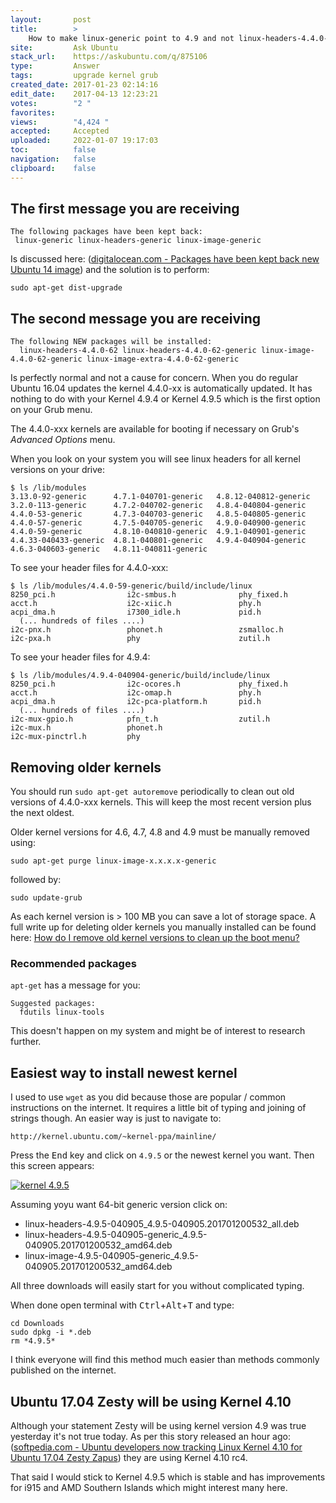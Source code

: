 ```yaml
---
layout:       post
title:        >
    How to make linux-generic point to 4.9 and not linux-headers-4.4.0-62 after kernel upgrade from 4.4 to 4.9?
site:         Ask Ubuntu
stack_url:    https://askubuntu.com/q/875106
type:         Answer
tags:         upgrade kernel grub
created_date: 2017-01-23 02:14:16
edit_date:    2017-04-13 12:23:21
votes:        "2 "
favorites:    
views:        "4,424 "
accepted:     Accepted
uploaded:     2022-01-07 19:17:03
toc:          false
navigation:   false
clipboard:    false
---
```


## The first message you are receiving

``` 
The following packages have been kept back:
 linux-generic linux-headers-generic linux-image-generic

```

Is discussed here: ([digitalocean.com - Packages have been kept back new Ubuntu 14 image][1]) and the solution is to perform:

``` 
sudo apt-get dist-upgrade

```

## The second message you are receiving

``` 
The following NEW packages will be installed:
  linux-headers-4.4.0-62 linux-headers-4.4.0-62-generic linux-image-4.4.0-62-generic linux-image-extra-4.4.0-62-generic

```

Is perfectly normal and not a cause for concern. When you do regular Ubuntu 16.04 updates the kernel 4.4.0-xx is automatically updated. It has nothing to do with your Kernel 4.9.4 or Kernel 4.9.5 which is the first option on your Grub menu.

The 4.4.0-xxx kernels are available for booting if necessary on Grub's *Advanced Options* menu.

When you look on your system you will see linux headers for all kernel versions on your drive:

``` 
$ ls /lib/modules
3.13.0-92-generic      4.7.1-040701-generic   4.8.12-040812-generic
3.2.0-113-generic      4.7.2-040702-generic   4.8.4-040804-generic
4.4.0-53-generic       4.7.3-040703-generic   4.8.5-040805-generic
4.4.0-57-generic       4.7.5-040705-generic   4.9.0-040900-generic
4.4.0-59-generic       4.8.10-040810-generic  4.9.1-040901-generic
4.4.33-040433-generic  4.8.1-040801-generic   4.9.4-040904-generic
4.6.3-040603-generic   4.8.11-040811-generic

```

To see your header files for 4.4.0-xxx:

``` 
$ ls /lib/modules/4.4.0-59-generic/build/include/linux
8250_pci.h                i2c-smbus.h              phy_fixed.h
acct.h                    i2c-xiic.h               phy.h
acpi_dma.h                i7300_idle.h             pid.h
  (... hundreds of files ....)
i2c-pnx.h                 phonet.h                 zsmalloc.h
i2c-pxa.h                 phy                      zutil.h

```

To see your header files for 4.9.4:

``` 
$ ls /lib/modules/4.9.4-040904-generic/build/include/linux
8250_pci.h                i2c-ocores.h             phy_fixed.h
acct.h                    i2c-omap.h               phy.h
acpi_dma.h                i2c-pca-platform.h       pid.h
  (... hundreds of files ....)
i2c-mux-gpio.h            pfn_t.h                  zutil.h
i2c-mux.h                 phonet.h
i2c-mux-pinctrl.h         phy

```

## Removing older kernels

You should run `sudo apt-get autoremove` periodically to clean out old versions of 4.4.0-xxx kernels. This will keep the most recent version plus the next oldest.

Older kernel versions for 4.6, 4.7, 4.8 and 4.9 must be manually removed using:

``` 
sudo apt-get purge linux-image-x.x.x.x-generic

```

followed by:

``` 
sudo update-grub

```

As each kernel version is > 100 MB you can save a lot of storage space. A full write up for deleting older kernels you manually installed can be found here: [How do I remove old kernel versions to clean up the boot menu?][2]

### Recommended packages

`apt-get` has a message for you:

``` 
Suggested packages:
  fdutils linux-tools

```

This doesn't happen on my system and might be of interest to research further.

## Easiest way to install newest kernel

I used to use `wget` as you did because those are popular / common instructions on the internet. It requires a little bit of typing and joining of strings though. An easier way is just to navigate to:

``` 
http://kernel.ubuntu.com/~kernel-ppa/mainline/

```

Press the <kbd>End</kbd> key and click on `4.9.5` or the newest kernel you want. Then this screen appears:

[![kernel 4.9.5][3]][3]

Assuming yoyu want 64-bit generic version click on:

 - linux-headers-4.9.5-040905_4.9.5-040905.201701200532_all.deb
 - linux-headers-4.9.5-040905-generic_4.9.5-040905.201701200532_amd64.deb
 - linux-image-4.9.5-040905-generic_4.9.5-040905.201701200532_amd64.deb

All three downloads will easily start for you without complicated typing.

When done open terminal with <kbd>Ctrl</kbd>+<kbd>Alt</kbd>+<kbd>T</kbd> and type:

``` 
cd Downloads
sudo dpkg -i *.deb
rm *4.9.5*

```

I think everyone will find this method much easier than methods commonly published on the internet.

## Ubuntu 17.04 Zesty will be using Kernel 4.10

Although your statement Zesty will be using kernel version 4.9 was true yesterday it's not true today. As per this story released an hour ago: ([softpedia.com - Ubuntu developers now tracking Linux Kernel 4.10 for Ubuntu 17.04 Zesty Zapus][4]) they are using Kernel 4.10 rc4.

That said I would stick to Kernel 4.9.5 which is stable and has improvements for i915 and AMD Southern Islands which might interest many here.


  [1]: https://www.digitalocean.com/community/questions/packages-have-been-kept-back-new-ubuntu-14-image
  [2]: https://askubuntu.com/questions/2793/how-do-i-remove-old-kernel-versions-to-clean-up-the-boot-menu
  [3]: https://i.stack.imgur.com/qRmNl.png
  [4]: http://news.softpedia.com/news/ubuntu-developers-now-tracking-linux-kernel-4-10-for-ubuntu-17-04-zesty-zapus-512081.shtml
